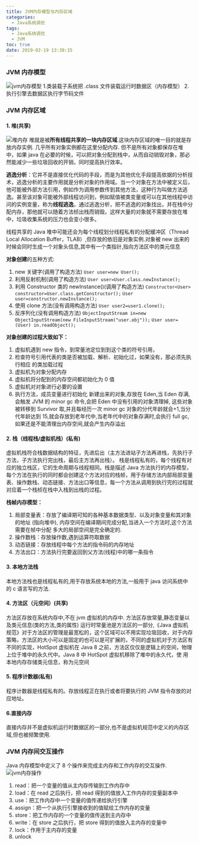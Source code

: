 ```yaml
---
title: JVM内存模型与内存区域
categories:
  - Java系统调优
tags:
  - Java系统调优
  - JVM
toc: true
date: 2019-02-19 13:38:15
---
```


### JVM 内存模型

![jvm内存模型](jvm内存模型.png) 1.类装载子系统把 .class 文件装载运行时数据区（内存模型） 2.执行引擎去数据区执行字节码文件

### JVM 内存区域

#### 1. **堆(共享)**

![堆内存](堆内存.png)
堆就是被**所有线程共享的一块内存区域**.这块内存区域的唯一目的就是存放内存实例.
几乎所有对象实例都在这里分配内存.
但不是所有对象都保存在堆中，如果 java 在必要的时候，可以把对象分配到栈中，从而自动销毁对象，那必然能减少一些垃圾回收的开销，同时提高执行效率。

**逃逸分析**：它并不是直接优化代码的手段，而是为其他优化手段提高依据的分析技术，逃逸分析的主要作用就是分析对象的作用域。当一个对象在方法中被定义后，他可能被外部方法引用，例如作为调用参数传到其他方法，这种行为叫做方法逃逸。甚至该对象可能被外部线程访问到，例如赋值被类变量或可以在其他线程中访问的实例变量，称为**线程逃逸**，通过逃逸分析，把不逃逸的对象找出，并在栈中分配内存，那他就可以随着方法桢出栈而销毁。这样大量的对象就不需要存放在堆中，垃圾收集系统的压力也会变小很多。

线程共享的 Java 堆中可能还会为每个线程划分线程私有的分配缓冲区（Thread Local Allocation Buffer，TLAB）,但存放的依旧是对象实例.对象被 new 出来的时候会同时生成一个对象头信息,其中有一个类指针,指向方法区中的类元信息

**对象创建**的五种方式:

1. new 关键字(调用了构造方法)
   `User user=new User();`
2. 利用反射机制(调用了构造方法)
   `User user=User.class.newInstance();`
3. 利用 Constructor 类的 newInstance()(调用了构造方法)
   `Constructor<User> constructor=User.class.getConstructor();`
   `User user=constructor.newInstance();`
4. 使用 clone 方法(没有调用构造方法)
   `User user2=user1.clone();`
5. 反序列化(没有调用构造方法)
   `ObjectInputStream in=new ObjectInputStream(new FileInputStream("user.obj"));`
   `User user=(User) in.readObject();`

**对象创建的过程大致如下：**

1. 虚拟机遇到 new 指令，到常量池定位到到这个类的符号引用，
2. 检查符号引用代表的类是否被加载、解析、初始化过，如果没有，那必须先执行相应
   的类加载过程
3. 虚拟机为对象分配内存
4. 虚拟机将分配到的内存空间都初始化为 0 值
5. 虚拟机对对象进行必要的设置
6. 执行方法，成员变量进行初始化
   新建出来的对象,存放在 Eden,当 Eden 存满,会触发 JVM 的 minor gc 命令,会把 Eden 中没有引用的对象清理掉, 这些对象被转移到 Survivor 取,并且每经历一次 minor gc 对象的分代年龄就会+1,当分代年龄达到 15,就会存放到老年代中,当老年代中的对象存满时,会执行 full gc,如果还是不能清理出内存空间,就会产生内存溢出

#### 2. **栈（线程栈/虚拟机栈）(私有)**

虚拟机栈符合栈数据结构的特征，先进后出（主方法进站子方法再进栈，先执行子方法，子方法执行完出栈，最后主方法再出栈）。
栈是线程私有的，每个线程有对应的独立栈区，它的生命周期与线程相同。栈是描述 Java 方法执行的内存模型，每个方法在执行的同时都会创建这个方法对应的栈帧，用于存储方法内部局部变量表、操作数栈、动态链接、方法出口等信息，每一个方法从调用到执行完的过程就对应着一个栈桢在栈中入栈到出栈的过程。

**栈帧内存模型：**

1. 局部变量表：存放了编译期可知的各种基本数据类型、以及对象变量和其对象的地址
   (指向堆中), 内存空间在编译期间完成分配,当进入一个方法时,这个方法需要在帧中分配
   多大的局部空间是完全确定的.
2. 操作数栈：存放操作数,遇到运算符取数据
3. 动态链接：存放线程中每个方法的指令码的内存地址
4. 方法出口：方法执行完要返回到父方法(线程)中的哪一条指令

#### 3. **本地方法栈**

本地方法栈也是线程私有的,用于存放系统本地的方法,一般用于 java 访问系统中的 c 语言写的方法.

#### 4. **方法区（元空间）(共享)**

方法区存放在系统内存中,不在 jvm 虚拟机的内存中.
方法区存放常量,静态变量以及类元信息(类的方法,类的属性)
运行时常量池是方法区的一部分,《Java 虚拟机规范》对于方法区的管理是最宽松的，这个区域可以不用实现垃圾回收，对于内存策略，方法区的大小可以是固定的也可以是可扩展的，不同的虚拟机对于方法区有不同的实现，HotSpot 虚拟机在 Java 8 之前，方法区仅仅是逻辑上的空间，物理上位于堆中的永久代中。Java 8 中 HotSpot 虚拟机移除了堆中的永久代，使
用本地内存存储类元信息，称为元空间

#### 5. **程序计数器(私有)**

程序计数器是线程私有的。存放线程正在执行或者将要执行的 JVM 指令存放的对应地址。

#### 6.**直接内存**

直接内存并不是虚拟机运行时数据区的一部分,也不是虚拟机规范中定义的内存区域,但也被频繁使用.

### JVM 内存间交互操作

Java 内存模型中定义了 8 个操作来完成主内存和工作内存的交互操作.
![jvm内存操作](jvm内存操作.png)

1. read：把一个变量的值从主内存传输到工作内存中
2. load：在 read 之后执行，把 read 得到的值放入工作内存的变量副本中
3. use：把工作内存中一个变量的值传递给执行引擎
4. assign：把一个从执行引擎接收到的值赋给工作内存的变量
5. store：把工作内存的一个变量的值传送到主内存中
6. write：在 store 之后执行，把 store 得到的值放入主内存的变量中
7. lock：作用于主内存的变量
8. unlock
